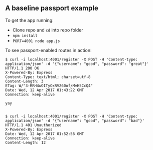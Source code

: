 ## A baseline passport example

To get the app running:
* Clone repo and `cd` into repo folder
* `npm install`
* `PORT=4001 node app.js`

To see passport-enabled routes in action:
```
$ curl -i localhost:4001/register -X POST -H 'Content-type: application/json' -d '{"username": "good", "password": "great"}'
HTTP/1.1 200 OK
X-Powered-By: Express
Content-Type: text/html; charset=utf-8
Content-Length: 3
ETag: W/"3-RRH4wOITyOxRVZ60of/MvH5CcQ4"
Date: Wed, 12 Apr 2017 01:43:22 GMT
Connection: keep-alive

yay


$ curl -i localhost:4001/register -X POST -H 'Content-type: application/json' -d '{"username": "good", "password": "bad"}'
HTTP/1.1 401 Unauthorized
X-Powered-By: Express
Date: Wed, 12 Apr 2017 01:52:56 GMT
Connection: keep-alive
Content-Length: 12
```
